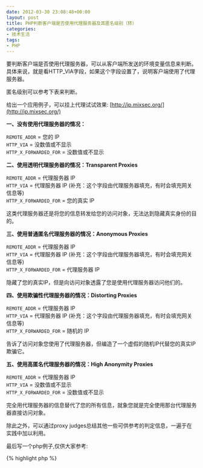 ```yaml
---
date: 2012-03-30 23:08:48+00:00
layout: post
title: PHP判断客户端是否使用代理服务器及其匿名级别（转）
categories:
- 技术生活
tags:
- PHP
---
```


要判断客户端是否使用代理服务器，可以从客户端所发送的环境变量信息来判断。
具体来说，就是看HTTP_VIA字段，如果这个字段设置了，说明客户端使用了代理服务器。

匿名级别可以参考下表来判断。

给出一个应用例子，可以挂上代理试试效果: [http://ip.mixsec.org/](http://ip.mixsec.org/)

**一、没有使用代理服务器的情况：**

`REMOTE_ADDR` = 您的 IP  
`HTTP_VIA` = 没数值或不显示  
`HTTP_X_FORWARDED_FOR` = 没数值或不显示

**二、使用透明代理服务器的情况：Transparent Proxies**

`REMOTE_ADDR` = 代理服务器 IP  
`HTTP_VIA` = 代理服务器 IP (补充：这个字段由代理服务器填充，有时会填充网关信息等)  
`HTTP_X_FORWARDED_FOR` = 您的真实 IP

这类代理服务器还是将您的信息转发给您的访问对象，无法达到隐藏真实身份的目的。  

**三、使用普通匿名代理服务器的情况：Anonymous Proxies**

`REMOTE_ADDR` = 代理服务器 IP  
`HTTP_VIA` = 代理服务器 IP (补充：这个字段由代理服务器填充，有时会填充网关信息等)  
`HTTP_X_FORWARDED_FOR` = 代理服务器 IP

隐藏了您的真实IP，但是向访问对象透露了您是使用代理服务器访问他们的。  

**四、使用欺骗性代理服务器的情况：Distorting Proxies**

`REMOTE_ADDR` = 代理服务器 IP  
`HTTP_VIA` = 代理服务器 IP (补充：这个字段由代理服务器填充，有时会填充网关信息等)  
`HTTP_X_FORWARDED_FOR` = 随机的 IP

告诉了访问对象您使用了代理服务器，但编造了一个虚假的随机IP代替您的真实IP欺骗它。  

**五、使用高匿名代理服务器的情况：High Anonymity Proxies**

`REMOTE_ADDR` = 代理服务器 IP  
`HTTP_VIA` = 没数值或不显示  
`HTTP_X_FORWARDED_FOR` = 没数值或不显示

完全用代理服务器的信息替代了您的所有信息，就象您就是完全使用那台代理服务器直接访问对象。  

除此之外，可以通过proxy judges总结其他一些可供参考的判定信息，一遍于在实践中加以利用。  

最后写一个php例子,仅供大家参考:

{% highlight php %}
<?php
//使用了代理
if(!empty($_SERVER['HTTP_VIA']))
{
    if(!isset($_SERVER['HTTP_X_FORWARDED_FOR']))
    {
        //Anonymous Proxies 普通匿名代理服务器
        //代理IP地址为 $_SERVER['REMOTE_ADDR']
    }
    else
    {
        //Transparent Proxies 透明代理服务器
        //代理IP地址为 $_SERVER['REMOTE_ADDR']
        //真实ip地址为 $_SERVER['HTTP_X_FORWARDED_FOR']
    }
}
//没有代理或者是高匿名代理
else
{
    //真实ip地址为 $_SERVER['REMOTE_ADDR']
}
{% endhighlight %}

原文出处：[http://blog.csdn.net/alexdream/article/details/6120204](http://blog.csdn.net/alexdream/article/details/6120204)
